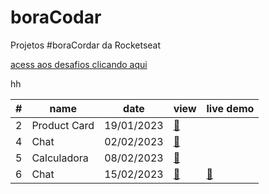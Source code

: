 # boraCodar

Projetos #boraCordar da Rocketseat

[acess aos desafios clicando aqui](https://boracodar.dev/)

<table>
      <thead>
        <tr>
          <th>#</th>
          <th>name</th>
          <th>date</th>
          <th>view</th>
          <th>live demo</th>
        </tr>
      </thead>
      <tbody>
        <tr>hh
          <td>2</td>
          <td>Product Card</td>
          <td>19/01/2023</td>
          <td><a href="desafio-02">🔗</a></td>
					<td></td>
        </tr>
        <tr>
          <td>4</td>
          <td>Chat</td>
          <td>02/02/2023</td>
          <td><a href="desafio-04">🔗</a></td>
					<td></td>
        </tr>
        <tr>
          <td>5</td>
          <td>Calculadora</td>
          <td>08/02/2023</td>
          <td><a href="desafio-05">🔗</a></td>
					<td></td>
        </tr>
        <tr>
          <td>6</td>
          <td>Chat</td>
          <td>15/02/2023</td>
          <td><a href="desafio-06">🔗</a></td>
					<td><a href="https://boracodar-one.vercel.app/" target="_blank">🚀</a></td>
        </tr>
      </tbody>
    </table>
